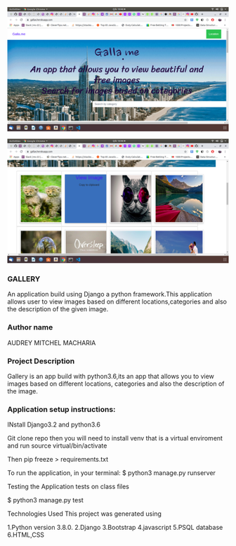 ![pic](./static/mbele.png)

![pic](./static/nyuma.png)


### GALLERY
An application build using Django a python framework.This application allows user to view images based on different locations,categories and also the description of the given image.  

### Author name
AUDREY MITCHEL MACHARIA

### Project Description
Gallery  is an app build with python3.6,its an app that allows you to view images based on different locations, categories and also the description of the image.

### Application setup instructions:
INstall Django3.2 and python3.6

Git clone repo then you will need to install venv that is a virtual enviroment and run source virtual/bin/activate

Then pip freeze > requirements.txt

To run the application, in your terminal:
$ python3 manage.py runserver

Testing the Application
tests on class files

$ python3 manage.py test

Technologies Used
This project was generated using

1.Python version 3.8.0. 2.Django 3.Bootstrap 4.javascript 5.PSQL database 6.HTML,CSS